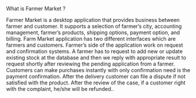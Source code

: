 What is Farmer Market ? 

Farmer Market is a desktop application that provides business between farmer and customer. It supports a selection of farmer’s city, accounting management, farmer’s products, shipping
options, payment option, and billing. Farm Market application has two different interfaces which are farmers and customers. Farmer’s side of the application work on request and confirmation
systems. A farmer has to request to add new or update existing stock at the database and then
we reply with appropriate result to request shortly after reviewing the pending application from a farmer. Customers can make purchases instantly with only confirmation need is the payment confirmation. After the delivery customer can file a dispute if not satisfied with the product. After the review of the case, if a customer right with the complaint, he/she will be refunded.. 
